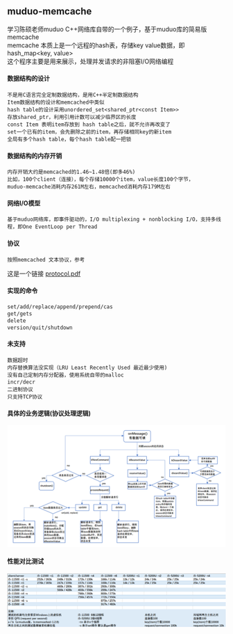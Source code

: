 ## muduo-memcache

学习陈硕老师muduo C++网络库自带的一个例子，基于muduo库的简易版memcache   
memcache 本质上是一个远程的hash表，存储key value数据，即 hash_map<key, value>  
这个程序主要是用来展示，处理并发请求的非阻塞I/O网络编程 

#### 数据结构的设计
    不是用C语言完全定制数据结构，是用C++半定制数据结构  
    Item数据结构的设计和memcached中类似  
    hash table的设计采用unordered_set<shared_ptr<const Item>>  
    存放shared_ptr，利用引用计数可以减少临界区的长度  
    const Item 表明item存放到 hash table之后，就不允许再改变了  
    set一个已有的item，会先删除之前的item，再存储相同key的新item  
	全局有多个hash table，每个hash table配一把锁
#### 数据结构的内存开销
    内存开销大约是memcached的1.46~1.48倍(即多46%) 
    比如，100个client（连接），每个存储10000个item，value长度100个字节，  
    muduo-memcache消耗内存261M左右，memcached消耗内存179M左右
#### 网络I/O模型
    基于muduo网络库，即事件驱动的，I/O multiplexing + nonblocking I/O，支持多线程，即One EventLoop per Thread
#### 协议
	按照memcached 文本协议，参考
这是一个链接 [protocol.pdf](https://github.com/xy27/muduo-memcache/blob/main/protocol.pdf    "protocol.pdf") 
#### 实现的命令
	set/add/replace/append/prepend/cas
	get/gets
	delete
	version/quit/shutdown
#### 未支持
    数据超时
    内存替换算法没实现（LRU Least Recently Used 最近最少使用)
    没有自己定制内存分配器，使用系统自带的malloc
    incr/decr
    二进制协议
    只支持TCP协议
#### 具体的业务逻辑(协议处理逻辑)
![这是图片](https://github.com/xy27/muduo-memcache/blob/main/mem.png "协议处理逻辑")  
#### 性能对比测试
![这是图片](https://github.com/xy27/muduo-memcache/blob/main/test.png "性能测试")  
